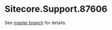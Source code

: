 # Sitecore.Support.87606

See [master branch](https://github.com/sitecoresupport/Sitecore.Support.87606) for details.